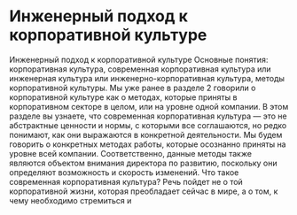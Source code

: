 # Инженерный подход к корпоративной культуре

Инженерный подход к корпоративной культуре
Основные понятия: корпоративная культура, современная корпоративная культура или инженерная культура или инженерно-корпоративная культура, методы корпоративной культуры.
Мы уже ранее в разделе 2 говорили о корпоративной культуре как о методах, которые приняты в корпоративном секторе в целом, или на уровне одной компании. В этом разделе вы узнаете, что современная корпоративная культура — это не абстрактные ценности и нормы, с которыми все соглашаются, но редко понимают, как они выражаются в конкретной деятельности. Мы будем говорить о конкретных методах работы, которые осознанно приняты на уровне всей компании. Соответственно, данные методы также являются объектом внимания директора по развитию, поскольку они определяют возможность и скорость изменений. 
Что такое современная корпоративная культура?
Речь пойдет не о той корпоративной жизни, которая преобладает сейчас в мире, а о том, к чему необходимо стремиться и
